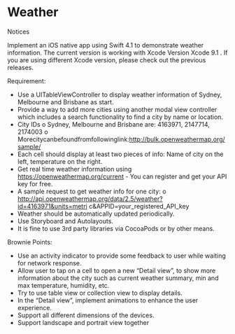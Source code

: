 # Weather

Notices

Implement an iOS native app using Swift 4.1 to demonstrate weather information. The current version is working with Xcode Version Xcode 9.1 . If you are using different Xcode version, please check out the previous releases.

Requirement:
-  Use a UITableViewController to display weather information of Sydney, Melbourne and Brisbane as start.
-  Provide a way to add more cities using another modal view controller which includes a search functionality to find a city by name or location.
-  City IDs
o Sydney, Melbourne and Brisbane are: 4163971, 2147714, 2174003
o Morecitycanbefoundfromfollowinglink:http://bulk.openweathermap.org/sample/
-  Each cell should display at least two pieces of info: Name of city on the left,
temperature on the right.
-  Get real time weather information using https://openweathermap.org/current - You
can register and get your API key for free.
-  A sample request to get weather info for one city:
o http://api.openweathermap.org/data/2.5/weather?id=4163971&units=metri c&APPID=your_registered_API_key
-  Weather should be automatically updated periodically.
-  Use Storyboard and Autolayouts.
-  It is fine to use 3rd party libraries via CocoaPods or by other means.


Brownie Points:
-  Use an activity indicator to provide some feedback to user while waiting for network response.
-  Allow user to tap on a cell to open a new “Detail view”, to show more information about the city such as current weather summary, min and max temperature, humidity, etc.
-  Try to use table view or collection view to display details.
-  In the “Detail view”, implement animations to enhance the user experience.
-  Support all different dimensions of the devices.
-  Support landscape and portrait view together

 

